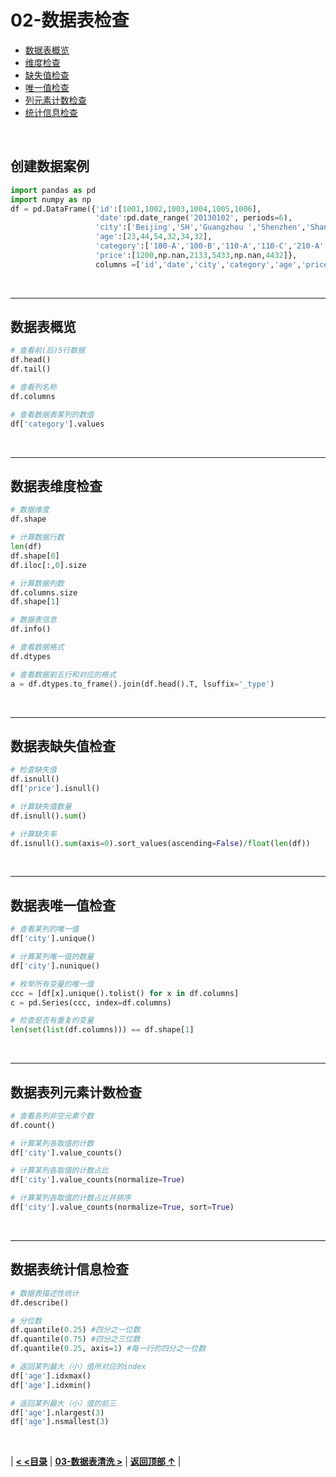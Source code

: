 # 02-数据表检查

- [数据表概览](#数据表概览)
- [维度检查](#数据表维度检查)
- [缺失值检查](#数据表缺失值检查)
- [唯一值检查](#数据表唯一值检查)
- [列元素计数检查](#数据表列元素计数检查)
- [统计信息检查](#数据表统计信息检查)

<br/>

## 创建数据案例

```python
import pandas as pd
import numpy as np
df = pd.DataFrame({'id':[1001,1002,1003,1004,1005,1006], 
                   'date':pd.date_range('20130102', periods=6),
                   'city':['Beijing','SH','Guangzhou ','Shenzhen','Shanghai', 'Beijing'],
                   'age':[23,44,54,32,34,32],
                   'category':['100-A','100-B','110-A','110-C','210-A','130-F'],
                   'price':[1200,np.nan,2133,5433,np.nan,4432]},
                   columns =['id','date','city','category','age','price'])
```

<br/>

------

## 数据表概览

```python
# 查看前(后)5行数据
df.head()
df.tail()

# 查看列名称
df.columns

# 查看数据表某列的数值
df['category'].values
```

<br/>

------

## 数据表维度检查

```python
# 数据维度
df.shape

# 计算数据行数
len(df)
df.shape[0]
df.iloc[:,0].size

# 计算数据列数
df.columns.size
df.shape[1]

# 数据表信息
df.info()

# 查看数据格式
df.dtypes

# 查看数据前五行和对应的格式
a = df.dtypes.to_frame().join(df.head().T, lsuffix='_type')
```

<br/>

------

## 数据表缺失值检查

```python
# 检查缺失值
df.isnull()
df['price'].isnull()

# 计算缺失值数量
df.isnull().sum()

# 计算缺失率
df.isnull().sum(axis=0).sort_values(ascending=False)/float(len(df))
```

<br/>

------

## 数据表唯一值检查

```python
# 查看某列的唯一值
df['city'].unique()

# 计算某列唯一值的数量
df['city'].nunique()

# 枚举所有变量的唯一值
ccc = [df[x].unique().tolist() for x in df.columns]
c = pd.Series(ccc, index=df.columns)

# 检查是否有重复的变量
len(set(list(df.columns))) == df.shape[1]
```

<br/>

------

## 数据表列元素计数检查

```python
# 查看各列非空元素个数
df.count()

# 计算某列各取值的计数
df['city'].value_counts()

# 计算某列各取值的计数占比
df['city'].value_counts(normalize=True)

# 计算某列各取值的计数占比并排序
df['city'].value_counts(normalize=True, sort=True)
```

<br/>

------

## 数据表统计信息检查

```python
# 数据表描述性统计 
df.describe()

# 分位数
df.quantile(0.25) #四分之一位数
df.quantile(0.75) #四分之三位数
df.quantile(0.25, axis=1) #每一行的四分之一位数

# 返回某列最大（小）值所对应的index
df['age'].idxmax()
df['age'].idxmin()

# 返回某列最大（小）值的前三
df['age'].nlargest(3)
df['age'].nsmallest(3)
```

<br/>

|  [**< <目录**](./README.md)  |  [**03-数据表清洗 >**](./03-数据表清洗.md)  |  [**返回顶部 ↑**](#02-数据表检查) |
